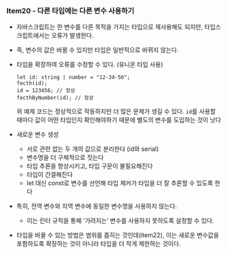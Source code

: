 ### Item20 - 다른 타입에는 다른 변수 사용하기

- 자바스크립트는 한 변수를 다른 목적을 가지는 타입으로 재사용해도 되지만, 타입스크립트에서는 오류가 발생한다.
- 즉, 변수의 값은 바뀔 수 있지만 타입은 일반적으로 바뀌지 않는다.
- 타입을 확장하여 오류를 수정할 수 있다. (유니온 타입 사용)

  ```tsx
  let id: string | number = "12-34-56";
  fecth(id);
  id = 123456; // 정상
  fecthByNumber(id); // 정상
  ```

  위 예제 코드는 정상적으로 작동하지만 더 많은 문제가 생길 수 있다. `id`를 사용할 때마다 값이 어떤 타입인지 확인해야하기 때문에 별도의 변수를 도입하는 것이 낫다

- 새로운 변수 생성
  - 서로 관련 없는 두 개의 값으로 분리한다 (id와 serial)
  - 변수명을 더 구체적으로 짓는다
  - 타입 추론을 향상시키고, 타입 구문이 불필요해진다
  - 타입이 간결해진다
  - let 대신 const로 변수를 선언해 타입 체커가 타입을 더 잘 추론할 수 있도록 한다
- 특히, 전역 변수와 지역 변수에 동일한 변수명을 사용하지 않는다.
  - 이는 린터 규칙을 통해 ‘가려지는’ 변수를 사용하지 못하도록 설정할 수 있다.
- 타입을 바꿀 수 있는 방법은 범위를 좁히는 것인데(item22), 이는 새로운 변수값을 포함하도록 확장하는 것이 아니라 타입을 더 작게 제한하는 것이다.
